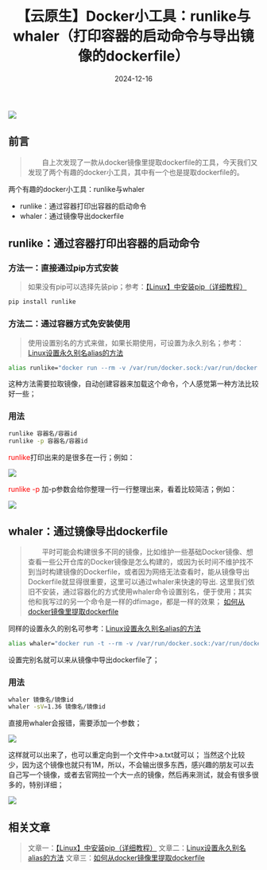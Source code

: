 ﻿---
title: 【云原生】Docker小工具：runlike与whaler（打印容器的启动命令与导出镜像的dockerfile）
icon: circle-info
order: 1
category:
  - Linux
  - Docker
tag:
  - Linux
  - Docker
  - 运维
pageview: false
date: 2024-12-16
comment: false
breadcrumb: false
---

![](https://lcy-blog.oss-cn-beijing.aliyuncs.com/blog/202412161451089.jpeg)



## 前言
>&emsp;&emsp;自上次发现了一款从docker镜像里提取dockerfile的工具，今天我们又发现了两个有趣的docker小工具，其中有一个也是提取dockerfile的。


两个有趣的docker小工具：runlike与whaler
-  runlike：通过容器打印出容器的启动命令
- whaler：通过镜像导出dockerfile

## runlike：通过容器打印出容器的启动命令
### 方法一：直接通过pip方式安装
>如果没有pip可以选择先装pip；参考：[【Linux】中安装pip（详细教程）](https://liucy.blog.csdn.net/article/details/126519415?spm=1001.2014.3001.5502)
```bash
pip install runlike
```

### 方法二：通过容器方式免安装使用
>使用设置别名的方式来做，如果长期使用，可设置为永久别名；参考：[Linux设置永久别名alias的方法](https://liucy.blog.csdn.net/article/details/123204224?spm=1001.2014.3001.5502)
```bash
alias runlike="docker run --rm -v /var/run/docker.sock:/var/run/docker.sock assaflavie/runlike"
```
这种方法需要拉取镜像，自动创建容器来加载这个命令，个人感觉第一种方法比较好一些；
### 用法
```bash
runlike 容器名/容器id
runlike -p 容器名/容器id
```
<font color=red>runlike</font>打印出来的是很多在一行；例如：

![](https://lcy-blog.oss-cn-beijing.aliyuncs.com/blog/202412161451673.png)


<font color=red>runlike -p</font> 加-p参数会给你整理一行一行整理出来，看着比较简洁；例如：

![](https://lcy-blog.oss-cn-beijing.aliyuncs.com/blog/202412161451035.png)


## whaler：通过镜像导出dockerfile
>&emsp;&emsp;平时可能会构建很多不同的镜像，比如维护一些基础Docker镜像、想查看一些公开仓库的Docker镜像是怎么构建的，或因为长时间不维护找不到当时构建镜像的Dockerfile，或者因为网络无法查看时，能从镜像导出Dockerfile就显得很重要，这里可以通过whaler来快速的导出. 这里我们依旧不安装，通过容器化的方式使用whaler命令设置别名，便于使用；其实他和我写过的另一个命令是一样的dfimage，都是一样的效果；
>[如何从docker镜像里提取dockerfile](https://liucy.blog.csdn.net/article/details/123203549?spm=1001.2014.3001.5502)


同样的设置永久的别名可参考：[Linux设置永久别名alias的方法](https://liucy.blog.csdn.net/article/details/123204224?spm=1001.2014.3001.5502)
```bash
alias whaler="docker run -t --rm -v /var/run/docker.sock:/var/run/docker.sock:ro pegleg/whaler"
```
设置完别名就可以来从镜像中导出dockerfile了；

### 用法

```bash
whaler 镜像名/镜像id
whaler -sV=1.36 镜像名/镜像id
```
直接用whaler会报错，需要添加一个参数；

![](https://lcy-blog.oss-cn-beijing.aliyuncs.com/blog/202412161451165.png)

这样就可以出来了，也可以重定向到一个文件中>a.txt就可以；
当然这个比较少，因为这个镜像也就只有1M，所以，不会输出很多东西，感兴趣的朋友可以去自己写一个镜像，或者去官网拉一个大一点的镜像，然后再来测试，就会有很多很多的，特别详细；

![](https://lcy-blog.oss-cn-beijing.aliyuncs.com/blog/202412161451998.png)


## 相关文章
>文章一：[【Linux】中安装pip（详细教程）](https://liucy.blog.csdn.net/article/details/126519415?spm=1001.2014.3001.5502)
文章二：[Linux设置永久别名alias的方法](https://liucy.blog.csdn.net/article/details/123204224?spm=1001.2014.3001.5502)
文章三：[如何从docker镜像里提取dockerfile](https://liucy.blog.csdn.net/article/details/123203549?spm=1001.2014.3001.5502)
